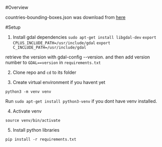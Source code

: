 

#Overview



countries-bounding-boxes.json was download from [here](https://github.com/sandstrom/country-bounding-boxes)

#Setup

1. Install gdal dependencies
`sudo apt-get install libgdal-dev`
`export CPLUS_INCLUDE_PATH=/usr/include/gdal`
`export C_INCLUDE_PATH=/usr/include/gdal`

retrieve the version with gdal-config --version. and then add version number to `GDAL==version` in `requirements.txt`

2. Clone repo and `cd` to its folder

3. Create virtual environment if you havent yet

`python3 -m venv venv`

Run `sudo apt-get install python3-venv` if you dont have venv installed.

4. Activate venv

`source venv/bin/activate`

5. Install python libraries

`pip install -r requirements.txt`
